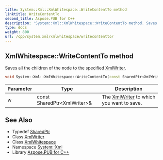 ```yaml
---
title: System::Xml::XmlWhitespace::WriteContentTo method
linktitle: WriteContentTo
second_title: Aspose.PUB for C++
description: 'System::Xml::XmlWhitespace::WriteContentTo method. Saves all the children of the node to the specified XmlWriter in C++.'
type: docs
weight: 800
url: /cpp/system.xml/xmlwhitespace/writecontentto/
---
```

## XmlWhitespace::WriteContentTo method


Saves all the children of the node to the specified [XmlWriter](../../xmlwriter/).

```cpp
void System::Xml::XmlWhitespace::WriteContentTo(const SharedPtr<XmlWriter> &w) override
```


| Parameter | Type | Description |
| --- | --- | --- |
| w | const SharedPtr\<XmlWriter\>\& | The [XmlWriter](../../xmlwriter/) to which you want to save. |

## See Also

* Typedef [SharedPtr](../../../system/sharedptr/)
* Class [XmlWriter](../../xmlwriter/)
* Class [XmlWhitespace](../)
* Namespace [System::Xml](../../)
* Library [Aspose.PUB for C++](../../../)
